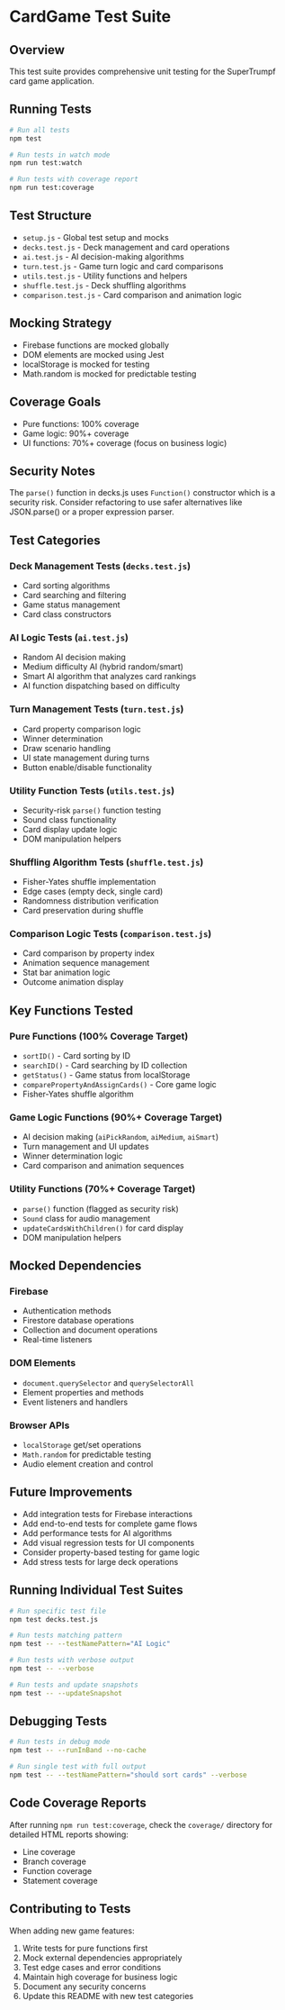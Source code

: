 # CardGame Test Suite

## Overview
This test suite provides comprehensive unit testing for the SuperTrumpf card game application.

## Running Tests
```bash
# Run all tests
npm test

# Run tests in watch mode
npm run test:watch

# Run tests with coverage report
npm run test:coverage
```

## Test Structure
- `setup.js` - Global test setup and mocks
- `decks.test.js` - Deck management and card operations
- `ai.test.js` - AI decision-making algorithms
- `turn.test.js` - Game turn logic and card comparisons
- `utils.test.js` - Utility functions and helpers
- `shuffle.test.js` - Deck shuffling algorithms
- `comparison.test.js` - Card comparison and animation logic

## Mocking Strategy
- Firebase functions are mocked globally
- DOM elements are mocked using Jest
- localStorage is mocked for testing
- Math.random is mocked for predictable testing

## Coverage Goals
- Pure functions: 100% coverage
- Game logic: 90%+ coverage
- UI functions: 70%+ coverage (focus on business logic)

## Security Notes
The `parse()` function in decks.js uses `Function()` constructor which is a security risk.
Consider refactoring to use safer alternatives like JSON.parse() or a proper expression parser.

## Test Categories

### Deck Management Tests (`decks.test.js`)
- Card sorting algorithms
- Card searching and filtering
- Game status management
- Card class constructors

### AI Logic Tests (`ai.test.js`)
- Random AI decision making
- Medium difficulty AI (hybrid random/smart)
- Smart AI algorithm that analyzes card rankings
- AI function dispatching based on difficulty

### Turn Management Tests (`turn.test.js`)
- Card property comparison logic
- Winner determination
- Draw scenario handling
- UI state management during turns
- Button enable/disable functionality

### Utility Function Tests (`utils.test.js`)
- Security-risk `parse()` function testing
- Sound class functionality
- Card display update logic
- DOM manipulation helpers

### Shuffling Algorithm Tests (`shuffle.test.js`)
- Fisher-Yates shuffle implementation
- Edge cases (empty deck, single card)
- Randomness distribution verification
- Card preservation during shuffle

### Comparison Logic Tests (`comparison.test.js`)
- Card comparison by property index
- Animation sequence management
- Stat bar animation logic
- Outcome animation display

## Key Functions Tested

### Pure Functions (100% Coverage Target)
- `sortID()` - Card sorting by ID
- `searchID()` - Card searching by ID collection
- `getStatus()` - Game status from localStorage
- `comparePropertyAndAssignCards()` - Core game logic
- Fisher-Yates shuffle algorithm

### Game Logic Functions (90%+ Coverage Target)
- AI decision making (`aiPickRandom`, `aiMedium`, `aiSmart`)
- Turn management and UI updates
- Winner determination logic
- Card comparison and animation sequences

### Utility Functions (70%+ Coverage Target)
- `parse()` function (flagged as security risk)
- `Sound` class for audio management
- `updateCardsWithChildren()` for card display
- DOM manipulation helpers

## Mocked Dependencies

### Firebase
- Authentication methods
- Firestore database operations
- Collection and document operations
- Real-time listeners

### DOM Elements
- `document.querySelector` and `querySelectorAll`
- Element properties and methods
- Event listeners and handlers

### Browser APIs
- `localStorage` get/set operations
- `Math.random` for predictable testing
- Audio element creation and control

## Future Improvements
- Add integration tests for Firebase interactions
- Add end-to-end tests for complete game flows
- Add performance tests for AI algorithms
- Add visual regression tests for UI components
- Consider property-based testing for game logic
- Add stress tests for large deck operations

## Running Individual Test Suites
```bash
# Run specific test file
npm test decks.test.js

# Run tests matching pattern
npm test -- --testNamePattern="AI Logic"

# Run tests with verbose output
npm test -- --verbose

# Run tests and update snapshots
npm test -- --updateSnapshot
```

## Debugging Tests
```bash
# Run tests in debug mode
npm test -- --runInBand --no-cache

# Run single test with full output
npm test -- --testNamePattern="should sort cards" --verbose
```

## Code Coverage Reports
After running `npm run test:coverage`, check the `coverage/` directory for detailed HTML reports showing:
- Line coverage
- Branch coverage
- Function coverage
- Statement coverage

## Contributing to Tests
When adding new game features:
1. Write tests for pure functions first
2. Mock external dependencies appropriately
3. Test edge cases and error conditions
4. Maintain high coverage for business logic
5. Document any security concerns
6. Update this README with new test categories
